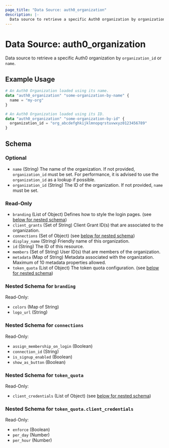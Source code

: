 ```yaml
---
page_title: "Data Source: auth0_organization"
description: |-
  Data source to retrieve a specific Auth0 organization by organization_id or name.
---
```


# Data Source: auth0_organization

Data source to retrieve a specific Auth0 organization by `organization_id` or `name`.

## Example Usage

```terraform
# An Auth0 Organization loaded using its name.
data "auth0_organization" "some-organization-by-name" {
  name = "my-org"
}

# An Auth0 Organization loaded using its ID.
data "auth0_organization" "some-organization-by-id" {
  organization_id = "org_abcdefghkijklmnopqrstuvwxyz0123456789"
}
```

<!-- schema generated by tfplugindocs -->
## Schema

### Optional

- `name` (String) The name of the organization. If not provided, `organization_id` must be set. For performance, it is advised to use the `organization_id` as a lookup if possible.
- `organization_id` (String) The ID of the organization. If not provided, `name` must be set.

### Read-Only

- `branding` (List of Object) Defines how to style the login pages. (see [below for nested schema](#nestedatt--branding))
- `client_grants` (Set of String) Client Grant ID(s) that are associated to the organization.
- `connections` (Set of Object) (see [below for nested schema](#nestedatt--connections))
- `display_name` (String) Friendly name of this organization.
- `id` (String) The ID of this resource.
- `members` (Set of String) User ID(s) that are members of the organization.
- `metadata` (Map of String) Metadata associated with the organization. Maximum of 10 metadata properties allowed.
- `token_quota` (List of Object) The token quota configuration. (see [below for nested schema](#nestedatt--token_quota))

<a id="nestedatt--branding"></a>
### Nested Schema for `branding`

Read-Only:

- `colors` (Map of String)
- `logo_url` (String)


<a id="nestedatt--connections"></a>
### Nested Schema for `connections`

Read-Only:

- `assign_membership_on_login` (Boolean)
- `connection_id` (String)
- `is_signup_enabled` (Boolean)
- `show_as_button` (Boolean)


<a id="nestedatt--token_quota"></a>
### Nested Schema for `token_quota`

Read-Only:

- `client_credentials` (List of Object) (see [below for nested schema](#nestedobjatt--token_quota--client_credentials))

<a id="nestedobjatt--token_quota--client_credentials"></a>
### Nested Schema for `token_quota.client_credentials`

Read-Only:

- `enforce` (Boolean)
- `per_day` (Number)
- `per_hour` (Number)


